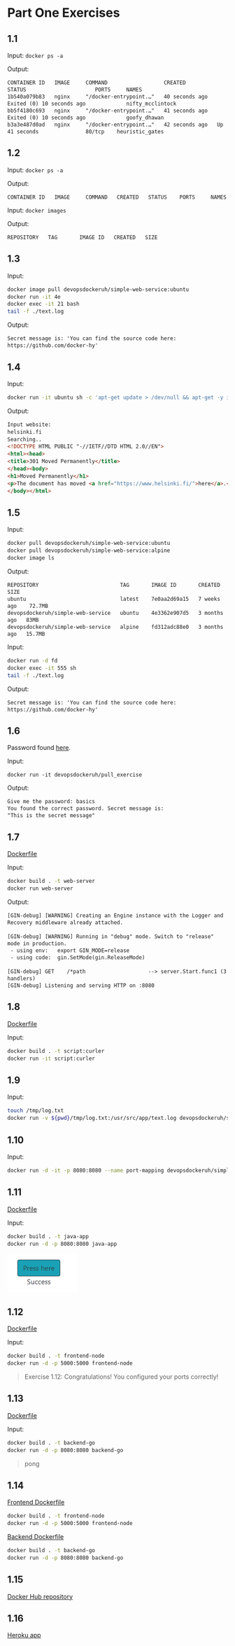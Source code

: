 # Part One Exercises

## 1.1

Input: `docker ps -a`

Output:
```
CONTAINER ID   IMAGE     COMMAND                  CREATED          STATUS                      PORTS     NAMES
1b540a079b83   nginx     "/docker-entrypoint.…"   40 seconds ago   Exited (0) 10 seconds ago             nifty_mcclintock
bb5f4180c693   nginx     "/docker-entrypoint.…"   41 seconds ago   Exited (0) 10 seconds ago             goofy_dhawan
b3a3e487d0ad   nginx     "/docker-entrypoint.…"   42 seconds ago   Up 41 seconds               80/tcp    heuristic_gates
```

## 1.2

Input: `docker ps -a`

Output:
```
CONTAINER ID   IMAGE     COMMAND   CREATED   STATUS    PORTS     NAMES
```

Input: `docker images`

Output:
```
REPOSITORY   TAG       IMAGE ID   CREATED   SIZE
```


## 1.3

Input:
```sh
docker image pull devopsdockeruh/simple-web-service:ubuntu
docker run -it 4e
docker exec -it 21 bash
tail -f ./text.log
```

Output:
```
Secret message is: 'You can find the source code here: https://github.com/docker-hy'
```

## 1.4

Input:
```sh
docker run -it ubuntu sh -c 'apt-get update > /dev/null && apt-get -y install curl > /dev/null; echo "Input website:"; read website; echo "Searching.."; sleep 1; curl http://$website;'
```

Output:
```HTML
Input website:
helsinki.fi
Searching..
<!DOCTYPE HTML PUBLIC "-//IETF//DTD HTML 2.0//EN">
<html><head>
<title>301 Moved Permanently</title>
</head><body>
<h1>Moved Permanently</h1>
<p>The document has moved <a href="https://www.helsinki.fi/">here</a>.</p>
</body></html>
```

## 1.5

Input:
```sh
docker pull devopsdockeruh/simple-web-service:ubuntu
docker pull devopsdockeruh/simple-web-service:alpine
docker image ls
```

Output:
```
REPOSITORY                          TAG       IMAGE ID       CREATED        SIZE
ubuntu                              latest    7e0aa2d69a15   7 weeks ago    72.7MB
devopsdockeruh/simple-web-service   ubuntu    4e3362e907d5   3 months ago   83MB
devopsdockeruh/simple-web-service   alpine    fd312adc88e0   3 months ago   15.7MB
```

Input:
```sh
docker run -d fd
docker exec -it 555 sh
tail -f ./text.log
```

Output:
```
Secret message is: 'You can find the source code here: https://github.com/docker-hy'
```
## 1.6

Password found [here](https://hub.docker.com/r/devopsdockeruh/pull_exercise).

Input:
```
docker run -it devopsdockeruh/pull_exercise
```

Output:
```
Give me the password: basics
You found the correct password. Secret message is:
"This is the secret message"
```

## 1.7

[Dockerfile](07/Dockerfile)

Input:
```sh
docker build . -t web-server
docker run web-server
```

Output:
```
[GIN-debug] [WARNING] Creating an Engine instance with the Logger and Recovery middleware already attached.

[GIN-debug] [WARNING] Running in "debug" mode. Switch to "release" mode in production.
 - using env:   export GIN_MODE=release
 - using code:  gin.SetMode(gin.ReleaseMode)

[GIN-debug] GET    /*path                    --> server.Start.func1 (3 handlers)
[GIN-debug] Listening and serving HTTP on :8080
```

## 1.8

[Dockerfile](08/Dockerfile)

Input:
```sh
docker build . -t script:curler
docker run -it script:curler
```

## 1.9

Input:
```sh
touch /tmp/log.txt
docker run -v ${pwd}/tmp/log.txt:/usr/src/app/text.log devopsdockeruh/simple-web-service
```

## 1.10

Input:
```sh
docker run -d -it -p 8080:8080 --name port-mapping devopsdockeruh/simple-web-service sh -c 'server'
```

## 1.11

[Dockerfile](11/Dockerfile)

Input:
```sh
docker build . -t java-app
docker run -d -p 8080:8080 java-app
```

![Success](11/success.png)

## 1.12

[Dockerfile](12/Dockerfile)

Input:
```sh
docker build . -t frontend-node
docker run -d -p 5000:5000 frontend-node
```

> Exercise 1.12: Congratulations! You configured your ports correctly!

## 1.13

[Dockerfile](13/Dockerfile)

Input:
```sh
docker build . -t backend-go
docker run -d -p 8080:8080 backend-go
```

> pong

## 1.14

[Frontend Dockerfile](14/Dockerfile.frontend)
```sh
docker build . -t frontend-node
docker run -d -p 5000:5000 frontend-node
```

[Backend Dockerfile](14/Dockerfile.backend)
```sh
docker build . -t backend-go
docker run -d -p 8080:8080 backend-go
```

## 1.15

[Docker Hub repository](https://hub.docker.com/r/luukuton/youtube-dl-hy2021)

## 1.16

[Heroku app](https://devopsdocker-exercise.herokuapp.com/)

